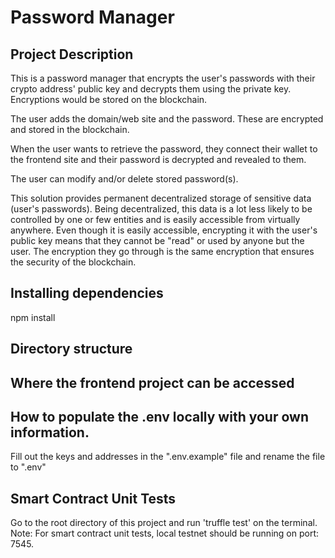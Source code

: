 # Password Manager

## Project Description

This is a password manager that encrypts the user's passwords with their crypto address' public key and decrypts them using the private key. Encryptions would be stored on the blockchain. 

The user adds the domain/web site and the password. These are encrypted and stored in the blockchain.

When the user wants to retrieve the password, they connect their wallet to the frontend site and their password is decrypted and revealed to them.

The user can modify and/or delete stored password(s).

This solution provides permanent decentralized storage of sensitive data (user's passwords). Being decentralized, this data is a lot less likely to be controlled by one or few entities and is easily accessible from virtually anywhere. Even though it is easily accessible, encrypting it with the user's public key means that they cannot be "read" or used by anyone but the user. The encryption they go through is the same encryption that ensures the security of the blockchain.

## Installing dependencies
npm install
## Directory structure

## Where the frontend project can be accessed

## How to populate the .env locally with your own information. 
Fill out the keys and addresses in the ".env.example" file and rename the file to ".env"
## Smart Contract Unit Tests
Go to the root directory of this project and run 'truffle test' on the terminal.
Note: For smart contract unit tests, local testnet should be running on port: 7545.
